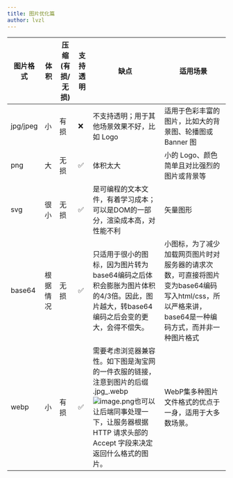 ```yaml
---
title: 图片优化篇
author: lvzl
---
```


| 图片格式 | 体积 | 压缩(有损/无损) | 支持透明 | 缺点 | 适用场景 |
| --- | --- | --- | --- | --- | --- |
| jpg/jpeg | 小 | 有损 | ❌ | 不支持透明；用于其他场景效果不好，比如 Logo | 适用于色彩丰富的图片，比如大的背景图、轮播图或 Banner 图 |
| png | 大 | 无损 | ✅ | 体积太大 | 小的 Logo、颜色简单且对比强烈的图片或背景等 |
| svg | 很小 | 无损 | ✅ | 是可编程的文本文件，有着学习成本；可以是DOM的一部分，渲染成本高，对性能不利 | 矢量图形 |
| base64 | 根据情况 | 无损 | ✅ | 只适用于很小的图标，因为图片转为base64编码之后体积会膨胀为图片体积的4/3倍。因此，图片越大，转base64编码之后会变的更大，会得不偿失。 | 小图标，为了减少加载网页图片时对服务器的请求次数，可直接将图片变为base64编码写入html/css，所以严格来讲，base64是一种编码方式，而并非一种图片格式 |
| webp | 小 | 有损 | ✅ | 需要考虑浏览器兼容性。如下图是淘宝网的一件衣服的链接，注意到图片的后缀 .jpg_.webp![image.png](https://mp-d22f2f25-96ec-4381-920f-a0d8df227b60.cdn.bspapp.com/cloudstorage/9ddbb16f-d3c5-4470-ac52-a3255543cb17.png)也可以让后端同事处理一下，让服务器根据 HTTP 请求头部的 Accept 字段来决定返回什么格式的图片。 | WebP集多种图片文件格式的优点于一身，适用于大多数场景。 |

